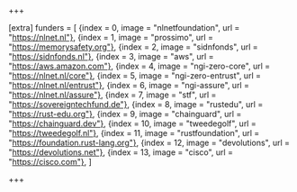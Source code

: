 +++

[extra]
funders = [
    {index = 0,  image = "nlnetfoundation", url = "https://nlnet.nl"},
    {index = 1,  image = "prossimo", url = "https://memorysafety.org"},
    {index = 2,  image = "sidnfonds", url = "https://sidnfonds.nl"},
    {index = 3,  image = "aws", url = "https://aws.amazon.com"},
    {index = 4,  image = "ngi-zero-core", url = "https://nlnet.nl/core"},
    {index = 5,  image = "ngi-zero-entrust", url = "https://nlnet.nl/entrust"},
    {index = 6,  image = "ngi-assure", url = "https://nlnet.nl/assure"},
    {index = 7,  image = "stf", url = "https://sovereigntechfund.de"},
    {index = 8,  image = "rustedu", url = "https://rust-edu.org"},
    {index = 9,  image = "chainguard", url = "https://chainguard.dev"},
    {index = 10, image = "tweedegolf", url = "https://tweedegolf.nl"},
    {index = 11, image = "rustfoundation", url = "https://foundation.rust-lang.org"},
    {index = 12, image = "devolutions", url = "https://devolutions.net"},
    {index = 13, image = "cisco", url = "https://cisco.com"},
]

+++



